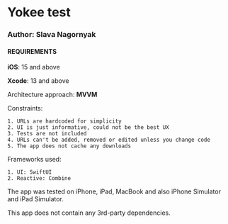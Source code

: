 #  Yokee test
###  Author: Slava Nagornyak

####  REQUIREMENTS
**iOS**: 15 and above

**Xcode**: 13 and above

Architecture approach: **MVVM**

Constraints:

    1. URLs are hardcoded for simplicity
    2. UI is just informative, could not be the best UX
    3. Tests are not included
    4. URLs can't be added, removed or edited unless you change code
    5. The app does not cache any downloads
    
Frameworks used:

    1. UI: SwiftUI
    2. Reactive: Combine
    
The app was tested on iPhone, iPad, MacBook and also iPhone Simulator and iPad Simulator.

This app does not contain any 3rd-party dependencies.
